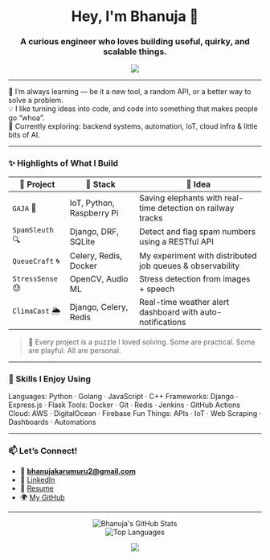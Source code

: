 <h1 align="center">Hey, I'm Bhanuja 👋</h1>
<h3 align="center">A curious engineer who loves building useful, quirky, and scalable things.</h3>

<p align="center">
  <img src="https://capsule-render.vercel.app/api?type=waving&color=0:7F7FD5,100:86A8E7&height=160&section=header&text=Welcome%20to%20My%20GitHub!&fontSize=30&fontColor=ffffff" />
</p>

---

🌱 I’m always learning — be it a new tool, a random API, or a better way to solve a problem.  
💡 I like turning ideas into code, and code into something that makes people go “whoa”.  
🚀 Currently exploring: backend systems, automation, IoT, cloud infra & little bits of AI.

---

### ✨ Highlights of What I Build

| 🌟 Project | 🚀 Stack | 🧩 Idea |
|------------|----------|--------|
| `GAJA` 🐘 | IoT, Python, Raspberry Pi | Saving elephants with real-time detection on railway tracks |
| `SpamSleuth` 🔍 | Django, DRF, SQLite | Detect and flag spam numbers using a RESTful API |
| `QueueCraft` 🌀 | Celery, Redis, Docker | My experiment with distributed job queues & observability |
| `StressSense` 😓 | OpenCV, Audio ML | Stress detection from images + speech |
| `ClimaCast` 🌦️ | Django, Celery, Redis | Real-time weather alert dashboard with auto-notifications |

> 🔧 Every project is a puzzle I loved solving. Some are practical. Some are playful. All are personal.

---

### 🧠 Skills I Enjoy Using

Languages: Python · Golang · JavaScript · C++
Frameworks: Django · Express.js · Flask
Tools: Docker · Git · Redis · Jenkins · GitHub Actions
Cloud: AWS · DigitalOcean · Firebase
Fun Things: APIs · IoT · Web Scraping · Dashboards · Automations


---

### 📫 Let’s Connect!

- 📧 **bhanujakarumuru2@gmail.com**  
- 💼 [LinkedIn](https://in.linkedin.com/in/bhanujakarumuru)  
- 📝 [Resume](https://github.com/Bhanuu01/resume/blob/main/Resume.pdf)  
- 🌍 [My GitHub](https://github.com/Bhanuu01)  

---

<p align="center">
  <img src="https://github-readme-stats.vercel.app/api?username=Bhanuu01&show_icons=true&theme=transparent" alt="Bhanuja's GitHub Stats" />
  <br />
  <img src="https://github-readme-stats.vercel.app/api/top-langs/?username=Bhanuu01&layout=compact&theme=transparent" alt="Top Languages" />
</p>


<p align="center">
  <img src="https://capsule-render.vercel.app/api?type=waving&color=0:86A8E7,100:91EAE4&height=120&section=footer" />
</p>
